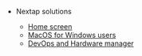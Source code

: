 - Nextap solutions

  - [Home screen](README.md)
  - [MacOS for Windows users](MacOS%20for%20windows%20users/README.md)
  - [DevOps and Hardware manager](DevOps/DevOps.md)